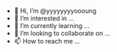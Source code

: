 - 👋 Hi, I’m @yyyyyyyyoooung
- 👀 I’m interested in ...
- 🌱 I’m currently learning ...
- 💞️ I’m looking to collaborate on ...
- 📫 How to reach me ...

<!---
yyyyyyyyoooung/yyyyyyyyoooung is a ✨ special ✨ repository because its `README.md` (this file) appears on your GitHub profile.
You can click the Preview link to take a look at your changes.
--->

